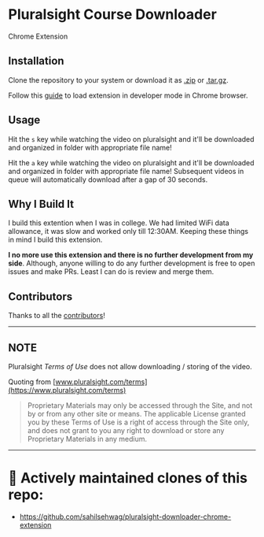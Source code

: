 # Pluralsight Course Downloader

Chrome Extension

## Installation

Clone the repository to your system or download it as [.zip](https://github.com/vatz88/Pluralsight-Course-Downloader/zipball/master) or [.tar.gz](https://github.com/vatz88/Pluralsight-Course-Downloader/tarball/master).

Follow this [guide](https://developer.chrome.com/extensions/getstarted#unpacked) to load extension in developer mode in Chrome browser.

## Usage

Hit the `s` key while watching the video on pluralsight and it'll be downloaded and organized in folder with appropriate file name!

Hit the `a` key while watching the video on pluralsight and it'll be downloaded and organized in folder with appropriate file name! Subsequent videos in queue will automatically download after a gap of 30 seconds.

## Why I Build It

I build this extention when I was in college. We had limited WiFi data allowance, it was slow and worked only till 12:30AM. Keeping these things in mind I build this extension.

**I no more use this extension and there is no further development from my side**. Although, anyone willing to do any further development is free to open issues and make PRs. Least I can do is review and merge them.

## Contributors

Thanks to all the [contributors](https://github.com/vatz88/Pluralsight-Course-Downloader/contributors)!

---

## NOTE

Pluralsight _Terms of Use_ does not allow downloading / storing of the video.

Quoting from [www.pluralsight.com/terms](https://www.pluralsight.com/terms)

> Proprietary Materials may only be accessed through the Site, and not by or from any other site or means. The applicable License granted you by these Terms of Use is a right of access through the Site only, and does not grant to you any right to download or store any Proprietary Materials in any medium.


---

# 🚧 Actively maintained clones of this repo:

- https://github.com/sahilsehwag/pluralsight-downloader-chrome-extension

